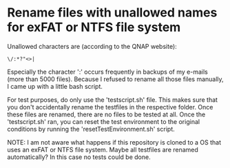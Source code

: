 # Rename files with unallowed names for exFAT or NTFS file system

Unallowed characters are (according to the QNAP website):

```
\/:*?"<>|
```

Especially the character ':' occurs frequently in backups of my e-mails (more than 5000 files). Because I refused to rename all those files manually, I came up with a little bash script.

For test purposes, do only use the 'testscript.sh' file. This makes sure that you don't accidentally rename the testfiles in the respective folder. Once these files are renamed, there are no files to be tested at all. Once the 'testscript.sh' ran, you can reset the test environment to the original conditions by running the 'resetTestEnvironment.sh' script.

NOTE: I am not aware what happens if this repository is cloned to a OS that uses an exFAT or NTFS file system. Maybe all testfiles are renamed automatically? In this case no tests could be done.
